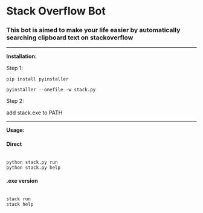 # **Stack Overflow Bot**
### This bot is aimed to make your life easier by automatically searching clipboard text on stackoverflow


---

**Installation:**

Step 1:
```
pip install pyinstaller

pyinstaller --onefile -w stack.py
```

Step 2:

add stack.exe to PATH

---

**Usage:** 
#### Direct

```

python stack.py run
python stack.py help

```

#### .exe version

```

stack run
stack help

```